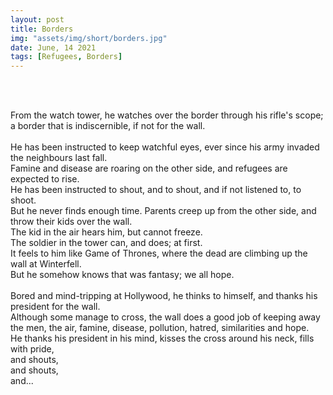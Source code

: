 ```yaml
---
layout: post
title: Borders
img: "assets/img/short/borders.jpg"
date: June, 14 2021
tags: [Refugees, Borders]
---
```


<br><br>
<div align="left">

From the watch tower, he watches over the border through his rifle's scope; <br>
a border that is indiscernible, if not for the wall. <br>   
He has been instructed to keep watchful eyes, ever since his army invaded the neighbours last fall. <br>
Famine and disease are roaring on the other side, and refugees are expected to rise. <br>
He has been instructed to shout, and to shout, and if not listened to, to shoot.<br>
But he never finds enough time. Parents creep up from the other side, and throw their kids over the wall. <br>
The kid in the air hears him, but cannot freeze. <br>
The soldier in the tower can, and does; at first. <br>
It feels to him like Game of Thrones, where the dead are climbing up the wall at Winterfell. <br>
But he somehow knows that was fantasy; we all hope. <br>  
Bored and mind-tripping at Hollywood, he thinks to himself, and thanks his president for the wall. <br>
Although some manage to cross, the wall does a good job of keeping away the men, the air, famine, disease, pollution, hatred, similarities and hope. <br>
He thanks his president in his mind, kisses the cross around his neck, fills with pride, <br> and shouts, <br> and shouts, <br> and...
  
</div>
<br><br>
<br><br>
<br><br>
<br><br>
<br><br>
<br><br>
